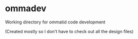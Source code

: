 # ommadev
Working directory for ommatid code development

(Created mostly so I don't have to check out all the design files)
